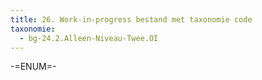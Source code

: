 ```yaml
---
title: 26. Work-in-progress bestand met taxonomie code
taxonomie:
  - bg-24.2.Alleen-Niveau-Twee.OI
---
```


-=ENUM=-
